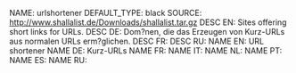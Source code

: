 NAME:   urlshortener
DEFAULT_TYPE: black
SOURCE: http://www.shallalist.de/Downloads/shallalist.tar.gz
DESC EN: Sites offering short links for URLs. 
DESC DE: Dom?nen, die das Erzeugen von Kurz-URLs aus normalen URLs erm?glichen. 
DESC FR:
DESC RU: 
NAME EN: URL shortener
NAME DE: Kurz-URLs
NAME FR: 
NAME IT: 
NAME NL:
NAME PT:
NAME ES:
NAME RU: 

